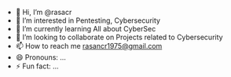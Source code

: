 - 👋 Hi, I’m @rasacr
- 👀 I’m interested in Pentesting, Cybersecurity
- 🌱 I’m currently learning All about CyberSec
- 💞️ I’m looking to collaborate on Projects related to Cybersecurity
- 📫 How to reach me rasancr1975@gmail.com
- 😄 Pronouns: ...
- ⚡ Fun fact: ...

<!---
rasacr/rasacr is a ✨ special ✨ repository because its `README.md` (this file) appears on your GitHub profile.
You can click the Preview link to take a look at your changes.
--->
